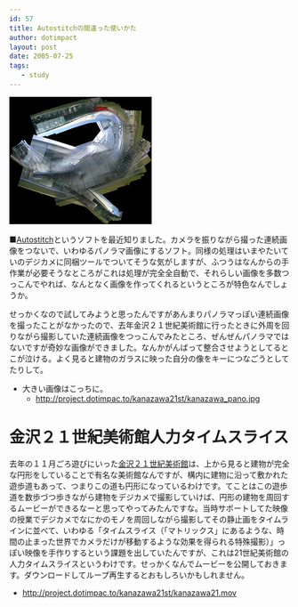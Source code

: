 ```yaml
---
id: 57
title: Autostitchの間違った使いかた
author: dotimpact
layout: post
date: 2005-07-25
tags:
   - study
---
```

<img class="img_R" src='/hexo/images/wp-content/uploads/2008/02/autostitch.jpg' alt='autostitch.jpg' />

■[Autostitch][1]というソフトを最近知りました。カメラを振りながら撮った連続画像をつないで、いわゆるパノラマ画像にするソフト。同様の処理はいまやたいていのデジカメに同梱ツールでついてそうな気がしますが、ふつうはなんからの手作業が必要そうなところがこれは処理が完全全自動で、それらしい画像を多数つっこんでやれば、なんとなく画像を作ってくれるというところが特色なんでしょうか。

せっかくなので試してみようと思ったんですがあんまりパノラマっぽい連続画像を撮ったことがなかったので、去年金沢２１世紀美術館に行ったときに外周を回りながら撮影していた連続画像をつっこんでみたところ、ぜんぜんパノラマではないですが奇妙な画像ができました。なんかがんばって整合させようとしてるとこが泣ける。よく見ると建物のガラスに映った自分の像をキーにつなごうとしてたりして。

  * 大きい画像はこっちに。 
      * <http://project.dotimpac.to/kanazawa21st/kanazawa_pano.jpg>

# 金沢２１世紀美術館人力タイムスライス

去年の１１月ごろ遊びにいった[金沢２１世紀美術館][2]は、上から見ると建物が完全な円形をしていることで有名な美術館なんですが、構内に建物に沿って敷かれた遊歩道もあって、つまりこの道も円形になっているわけです。てことはこの遊歩道を数歩づつ歩きながら建物をデジカメで撮影していけば、円形の建物を周回するムービーができるなーと思ってやってみたんですな。当時サポートしてた映像の授業でデジカメでなにかのモノを周回しながら撮影してその静止画をタイムラインに並べて、いわゆる「タイムスライス（「マトリックス」にあるような、時間の止まった世界でカメラだけが移動するような効果を得られる特殊撮影）」っぽい映像を手作りするという課題を出していたんですが、これは21世紀美術館の人力タイムスライスというわけです。せっかくなんでムービーを公開しておきます。ダウンロードしてループ再生するとおもしろいかもしれません。

  * <http://project.dotimpac.to/kanazawa21st/kanazawa21.mov>

 [1]: http://cs.ubc.ca/~mbrown/autostitch/autostitch.html
 [2]: http://www.kanazawa21.jp/ja/index.html
